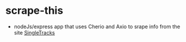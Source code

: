 # scrape-this
- nodeJs/express app that uses Cherio and Axio to srape info from the site [SingleTracks](https://www.singletracks.com/)
